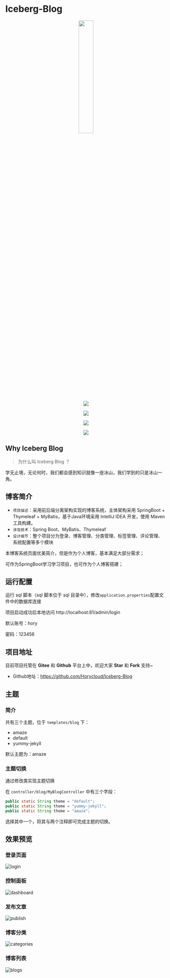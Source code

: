 # Iceberg-Blog

<div align=center><img src="https://tva1.sinaimg.cn/large/008eGmZEly1gmwk5ra4xgj30r80r53za.jpg" width="30%" height="30%"></div>

<div align=center>

[![](https://img.shields.io/badge/JDK-1.8%2B-lightgrey)](https://www.oracle.com/java/technologies/javase-downloads.html)

[![](https://img.shields.io/badge/SpringBoot-2.1.0.RELEASE-brightgreen)](https://spring.io/projects/spring-boot)

[![](https://img.shields.io/badge/MyBatis-1.3.2-orange)](https://mybatis.org/mybatis-3/)

[![](https://img.shields.io/badge/Thymeleaf-3.0.12-success)](https://www.thymeleaf.org/)
</div>



## Why Iceberg Blog

> 为什么叫 Iceberg Blog ？

学无止境，无论何时，我们都会感到知识就像一座冰山，我们学到的只是冰山一角。



## 博客简介

+ `项⽬描述`：采⽤前后端分离架构实现的博客系统，主体架构采用 SpringBoot + Thymeleaf + MyBatis，基于Java环境采用 IntelliJ IDEA 开发，使用 Maven 工具构建。
+ `涉及技术`：Spring Boot、MyBatis、Thymeleaf
+ `设计细节`：整个项⽬分为登录、博客管理、分类管理、标签管理、评论管理、系统配置等多个模块

本博客系统页面优美简介，但是作为个人博客，基本满足大部分需求；

可作为SpringBoot学习学习项目，也可作为个人博客搭建；





## 运行配置

运行 sql 脚本（sql 脚本位于 sql 目录中），修改`application.properties`配置文件中的数据库连接

项目启动成功后本地访问 http://localhost:81/admin/login

默认账号：hory

密码：123456



## 项目地址

目前项目托管在 **Gitee** 和 **Github** 平台上中，欢迎大家 **Star** 和 **Fork** 支持~

- Github地址：https://github.com/Horycloud/Iceberg-Blog



## 主题

### 简介

共有三个主题，位于 `templates/blog` 下：

+ amaze
+ default
+ yummy-jekyll

默认主题为：amaze

### 主题切换

通过修改类实现主题切换

在 `controller/blog/MyBlogController` 中有三个字段：

```java
public static String theme = "default";
public static String theme = "yummy-jekyll";
public static String theme = "amaze";
```

选择其中一个，将其与两个注释即可完成主题的切换。



## 效果预览

### 登录页面

![login](https://tva1.sinaimg.cn/large/008eGmZEly1gmvq52uvxgj31c00u0qbj.jpg)



### 控制面板

![dashboard](https://tva1.sinaimg.cn/large/008eGmZEly1gmvq5z9mexj31c00u0tig.jpg)



### 发布文章

![publish](https://tva1.sinaimg.cn/large/008eGmZEly1gmvq5mzqpij31c00u047i.jpg)



### 博客分类

![categories](https://tva1.sinaimg.cn/large/008eGmZEly1gmvq59sv00j31c00u0dr8.jpg)



### 博客列表

![blogs](https://tva1.sinaimg.cn/large/008eGmZEly1gmvq5f8tddj31c00u0qv8.jpg)





